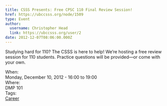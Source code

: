 ```yaml
---
title: CSSS Presents: Free CPSC 110 Final Review Session! 
href: https://ubccsss.org/node/1509
type: Event
author:
  username: Christopher Head
  link: https://ubccsss.org/user/2
date: 2012-12-07T08:06:00.000Z
---
```


<div class="field field-name-body field-type-text-with-summary field-label-hidden"><div class="field-items"><div class="field-item even"><p>Studying hard for 110? The CSSS is here to help! We&#x2019;re hosting a free review session for 110 students. Practice questions will be provided&#x2014;or come with your own.</p>
</div></div></div><div class="field field-name-field-dates field-type-datetime field-label-above"><div class="field-label">When:&#xA0;</div><div class="field-items"><div class="field-item even"><span class="date-display-single">Monday, December 10, 2012 - <span class="date-display-range"><span class="date-display-start">16:00</span> to <span class="date-display-end">19:00</span></span></span></div></div></div><div class="field field-name-field-location field-type-text field-label-above"><div class="field-label">Where:&#xA0;</div><div class="field-items"><div class="field-item even">DMP 101</div></div></div>    <footer>
    <div class="field field-name-field-tags field-type-taxonomy-term-reference field-label-above"><div class="field-label">Tags:&#xA0;</div><div class="field-items"><div class="field-item even"><a href="/career">Career</a></div></div></div>      </footer>